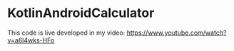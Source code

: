 # KotlinAndroidCalculator

This code is live developed in my video: https://www.youtube.com/watch?v=a6l4wks-HFo
